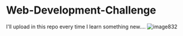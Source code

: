 # Web-Development-Challenge
I'll upload in this repo every time I learn something new....
![image832](https://user-images.githubusercontent.com/78409764/134863113-79e12a92-49c7-4899-8479-9d70018fe39f.png)
